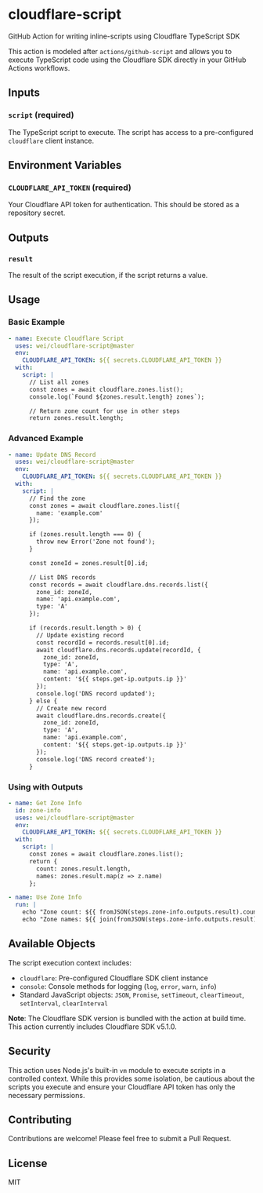# cloudflare-script

GitHub Action for writing inline-scripts using Cloudflare TypeScript SDK

This action is modeled after `actions/github-script` and allows you to execute TypeScript code using the Cloudflare SDK directly in your GitHub Actions workflows.

## Inputs

### `script` (required)

The TypeScript script to execute. The script has access to a pre-configured `cloudflare` client instance.

## Environment Variables

### `CLOUDFLARE_API_TOKEN` (required)

Your Cloudflare API token for authentication. This should be stored as a repository secret.

## Outputs

### `result`

The result of the script execution, if the script returns a value.

## Usage

### Basic Example

```yaml
- name: Execute Cloudflare Script
  uses: wei/cloudflare-script@master
  env:
    CLOUDFLARE_API_TOKEN: ${{ secrets.CLOUDFLARE_API_TOKEN }}
  with:
    script: |
      // List all zones
      const zones = await cloudflare.zones.list();
      console.log(`Found ${zones.result.length} zones`);

      // Return zone count for use in other steps
      return zones.result.length;
```

### Advanced Example

```yaml
- name: Update DNS Record
  uses: wei/cloudflare-script@master
  env:
    CLOUDFLARE_API_TOKEN: ${{ secrets.CLOUDFLARE_API_TOKEN }}
  with:
    script: |
      // Find the zone
      const zones = await cloudflare.zones.list({
        name: 'example.com'
      });

      if (zones.result.length === 0) {
        throw new Error('Zone not found');
      }

      const zoneId = zones.result[0].id;

      // List DNS records
      const records = await cloudflare.dns.records.list({
        zone_id: zoneId,
        name: 'api.example.com',
        type: 'A'
      });

      if (records.result.length > 0) {
        // Update existing record
        const recordId = records.result[0].id;
        await cloudflare.dns.records.update(recordId, {
          zone_id: zoneId,
          type: 'A',
          name: 'api.example.com',
          content: '${{ steps.get-ip.outputs.ip }}'
        });
        console.log('DNS record updated');
      } else {
        // Create new record
        await cloudflare.dns.records.create({
          zone_id: zoneId,
          type: 'A',
          name: 'api.example.com',
          content: '${{ steps.get-ip.outputs.ip }}'
        });
        console.log('DNS record created');
      }
```

### Using with Outputs

```yaml
- name: Get Zone Info
  id: zone-info
  uses: wei/cloudflare-script@master
  env:
    CLOUDFLARE_API_TOKEN: ${{ secrets.CLOUDFLARE_API_TOKEN }}
  with:
    script: |
      const zones = await cloudflare.zones.list();
      return {
        count: zones.result.length,
        names: zones.result.map(z => z.name)
      };

- name: Use Zone Info
  run: |
    echo "Zone count: ${{ fromJSON(steps.zone-info.outputs.result).count }}"
    echo "Zone names: ${{ join(fromJSON(steps.zone-info.outputs.result).names, ', ') }}"
```

## Available Objects

The script execution context includes:

- `cloudflare`: Pre-configured Cloudflare SDK client instance
- `console`: Console methods for logging (`log`, `error`, `warn`, `info`)
- Standard JavaScript objects: `JSON`, `Promise`, `setTimeout`, `clearTimeout`, `setInterval`, `clearInterval`

**Note**: The Cloudflare SDK version is bundled with the action at build time. This action currently includes Cloudflare SDK v5.1.0.

## Security

This action uses Node.js's built-in `vm` module to execute scripts in a controlled context. While this provides some isolation, be cautious about the scripts you execute and ensure your Cloudflare API token has only the necessary permissions.

## Contributing

Contributions are welcome! Please feel free to submit a Pull Request.

## License

MIT
